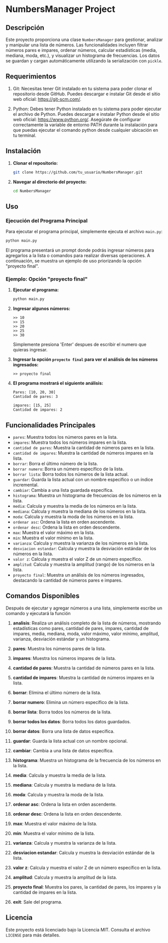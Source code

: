 # NumbersManager Project

## Descripción

Este proyecto proporciona una clase `NumbersManager` para gestionar, analizar y manipular una lista de números. Las funcionalidades incluyen filtrar números pares e impares, ordenar números, calcular estadísticas (media, mediana, moda, etc.), y visualizar un histograma de frecuencias. Los datos se guardan y cargan automáticamente utilizando la serialización con `pickle`.

## Requerimientos

1. Git: Necesitas tener Git instalado en tu sistema para poder clonar el repositorio desde GitHub. Puedes descargar e instalar Git desde el sitio web oficial: https://git-scm.com/.

2. Python: Debes tener Python instalado en tu sistema para poder ejecutar el archivo de Python. Puedes descargar e instalar Python desde el sitio web oficial: https://www.python.org/. Asegúrate de configurar correctamente la variable de entorno PATH durante la instalación para que puedas ejecutar el comando python desde cualquier ubicación en tu terminal.

## Instalación

1. **Clonar el repositorio:**
   ```sh
   git clone https://github.com/tu_usuario/NumbersManager.git
   ```

2. **Navegar al directorio del proyecto:**
   ```sh
   cd NumbersManager
   ```

## Uso

### Ejecución del Programa Principal

Para ejecutar el programa principal, simplemente ejecuta el archivo `main.py`:

```sh
python main.py
```

El programa presentará un prompt donde podrás ingresar números para agregarlos a la lista o comandos para realizar diversas operaciones. A continuación, se muestra un ejemplo de uso priorizando la opción "proyecto final".

### Ejemplo: Opción "proyecto final"

1. **Ejecutar el programa:**
   ```sh
   python main.py
   ```

2. **Ingresar algunos números:**
   ```plaintext
   >> 10
   >> 15
   >> 20
   >> 25
   >> 30
   ```
   Simplemente presiona 'Enter' despues de escribir el numero que quieras ingresar.

3. **Ingresar la opción `proyecto final` para ver el análisis de los números ingresados:**
   ```plaintext
   >> proyecto final
   ```

4. **El programa mostrará el siguiente análisis:**
   ```plaintext
   Pares: [10, 20, 30]
   Cantidad de pares: 3

   impares: [15, 25]
   Cantidad de impares: 2
   ```

## Funcionalidades Principales

- `pares`: Muestra todos los números pares en la lista.
- `impares`: Muestra todos los números impares en la lista.
- `cantidad de pares`: Muestra la cantidad de números pares en la lista.
- `cantidad de impares`: Muestra la cantidad de números impares en la lista.
- `borrar`: Borra el último número de la lista.
- `borrar numero`: Borra un número específico de la lista.
- `borrar lista`: Borra todos los números de la lista actual.
- `guardar`: Guarda la lista actual con un nombre específico o un índice incremental.
- `cambiar`: Cambia a una lista guardada específica.
- `histograma`: Muestra un histograma de frecuencias de los números en la lista.
- `media`: Calcula y muestra la media de los números en la lista.
- `mediana`: Calcula y muestra la mediana de los números en la lista.
- `moda`: Calcula y muestra la moda de los números en la lista.
- `ordenar asc`: Ordena la lista en orden ascendente.
- `ordenar desc`: Ordena la lista en orden descendente.
- `max`: Muestra el valor máximo en la lista.
- `min`: Muestra el valor mínimo en la lista.
- `varianza`: Calcula y muestra la varianza de los números en la lista.
- `desviacion estandar`: Calcula y muestra la desviación estándar de los números en la lista.
- `valor z`: Calcula y muestra el valor Z de un número específico.
- `amplitud`: Calcula y muestra la amplitud (rango) de los números en la lista.
- `proyecto final`: Muestra un análisis de los números ingresados, destacando la cantidad de números pares e impares.


## Comandos Disponibles

Después de ejecutar y agregar números a una lista, simplemente escribe un comando y ejecutará la función

1. **analisis**: Realiza un análisis completo de la lista de números, mostrando estadísticas como pares, cantidad de pares, impares, cantidad de impares, media, mediana, moda, valor máximo, valor mínimo, amplitud, varianza, desviación estándar y un histograma.

2. **pares**: Muestra los números pares de la lista.

3. **impares**: Muestra los números impares de la lista.

4. **cantidad de pares**: Muestra la cantidad de números pares en la lista.

5. **cantidad de impares**: Muestra la cantidad de números impares en la lista.

6. **borrar**: Elimina el último número de la lista.

7. **borrar numero**: Elimina un número específico de la lista.

8. **borrar lista**: Borra todos los números de la lista.

9. **borrar todos los datos**: Borra todos los datos guardados.

10. **borrar datos**: Borra una lista de datos específica.

11. **guardar**: Guarda la lista actual con un nombre opcional.

12. **cambiar**: Cambia a una lista de datos específica.

13. **histograma**: Muestra un histograma de la frecuencia de los números en la lista.

14. **media**: Calcula y muestra la media de la lista.

15. **mediana**: Calcula y muestra la mediana de la lista.

16. **moda**: Calcula y muestra la moda de la lista.

17. **ordenar asc**: Ordena la lista en orden ascendente.

18. **ordenar desc**: Ordena la lista en orden descendente.

19. **max**: Muestra el valor máximo de la lista.

20. **min**: Muestra el valor mínimo de la lista.

21. **varianza**: Calcula y muestra la varianza de la lista.

22. **desviacion estandar**: Calcula y muestra la desviación estándar de la lista.

23. **valor z**: Calcula y muestra el valor Z de un número específico en la lista.

24. **amplitud**: Calcula y muestra la amplitud de la lista.

25. **proyecto final**: Muestra los pares, la cantidad de pares, los impares y la cantidad de impares en la lista.

26. **exit**: Sale del programa.
    

## Licencia

Este proyecto está licenciado bajo la Licencia MIT. Consulta el archivo `LICENSE` para más detalles.
